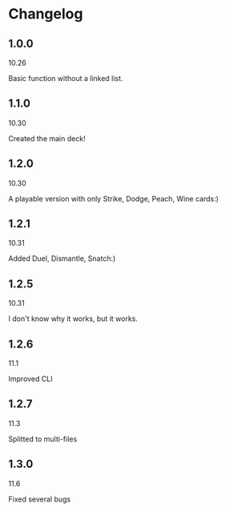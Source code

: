 # Changelog

## 1.0.0

10.26

Basic function without a linked list.

## 1.1.0

10.30

Created the main deck!

## 1.2.0

10.30

A playable version with only Strike, Dodge, Peach, Wine cards:)

## 1.2.1

10.31

Added Duel, Dismantle, Snatch:)

## 1.2.5

10.31

I don't know why it works, but it works.

## 1.2.6

11.1

Improved CLI

## 1.2.7

11.3

Splitted to multi-files

## 1.3.0

11.6

Fixed several bugs